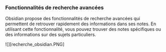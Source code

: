 ### Fonctionnalités de recherche avancées
Obsidian propose des fonctionnalités de recherche avancées qui permettent de retrouver rapidement des informations dans ses notes.
En utilisant cette fonctionnalité, vous pouvez trouver des notes spécifiques ou des informations sur des sujets particuliers. 

![][recherche_obsidian.PNG]